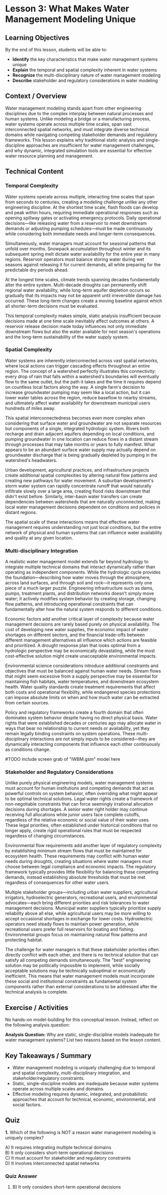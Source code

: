 
# Lesson 3: What Makes Water Management Modeling Unique

## Learning Objectives

By the end of this lesson, students will be able to:
- **Identify** the key characteristics that make water management systems unique
- **Explain** the temporal and spatial complexity inherent in water systems
- **Recognize** the multi-disciplinary nature of water management modeling
- **Describe** stakeholder and regulatory considerations in water modeling

## Context / Overview

Water management modeling stands apart from other engineering disciplines due to the complex interplay between natural processes and human systems. Unlike modeling a bridge or a manufacturing process, water systems operate across multiple time scales, span vast interconnected spatial networks, and must integrate diverse technical domains while navigating competing stakeholder demands and regulatory frameworks. This lesson explains why traditional static analysis and single-discipline approaches are insufficient for water management challenges, and why dynamic, integrated simulation tools are essential for effective water resource planning and management.

## Technical Content

### Temporal Complexity

Water systems operate across multiple, interacting time scales that span from seconds to centuries, creating a modeling challenge unlike any other engineering discipline. At the shortest time scale, flash floods can develop and peak within hours, requiring immediate operational responses such as opening spillway gates or activating emergency protocols. Daily operational decisions—like releasing water from a reservoir to meet downstream demands or adjusting pumping schedules—must be made continuously while considering both immediate needs and longer-term consequences.

Simultaneously, water managers must account for seasonal patterns that unfold over months. Snowpack accumulation throughout winter and its subsequent spring melt dictate water availability for the entire year in many regions. Reservoir operators must balance storing water during wet seasons against releasing it for current demands, all while preparing for the predictable dry periods ahead.

At the longest time scales, climate trends spanning decades fundamentally alter the entire system. Multi-decade droughts can permanently shift regional water availability, while long-term aquifer depletion occurs so gradually that its impacts may not be apparent until irreversible damage has occurred. These long-term changes create a moving baseline against which all shorter-term decisions must be evaluated.

This temporal complexity makes simple, static analysis insufficient because decisions made at one time scale inevitably affect outcomes at others. A reservoir release decision made today influences not only immediate downstream flows but also the water available for next season's operations and the long-term sustainability of the water supply system.

### Spatial Complexity  

Water systems are inherently interconnected across vast spatial networks, where local actions can trigger cascading effects throughout an entire region. The concept of a watershed perfectly illustrates this connectivity: every drop of rain that falls within a watershed's boundaries will eventually flow to the same outlet, but the path it takes and the time it requires depend on countless local factors along the way. A single farm's decision to increase groundwater pumping may seem like a local action, but it can lower water tables across the region, reduce baseflow to nearby streams, and ultimately affect water availability for downstream municipal users hundreds of miles away.

This spatial interconnectedness becomes even more complex when considering that surface water and groundwater are not separate resources but components of a single, integrated hydrologic system. Rivers both recharge and drain adjacent aquifers depending on local conditions, and pumping groundwater in one location can reduce flows in a distant stream through processes that may take months or years to fully manifest. What appears to be an abundant surface water supply may actually depend on groundwater discharge that is being gradually depleted by pumping in the watershed's headwaters.

Urban development, agricultural practices, and infrastructure projects create additional spatial complexities by altering natural flow patterns and creating new pathways for water movement. A suburban development's storm water system can rapidly concentrate runoff that would naturally infiltrate slowly over a large area, creating flood risks downstream that didn't exist before. Similarly, inter-basin water transfers can create dependencies between watersheds that are naturally unconnected, making local water management decisions dependent on conditions and policies in distant regions.

The spatial scale of these interactions means that effective water management requires understanding not just local conditions, but the entire network of physical and human systems that can influence water availability and quality at any given location.

### Multi-disciplinary Integration

A realistic water management model extends far beyond hydrology to integrate multiple technical domains that interact dynamically rather than operating as independent components. While the hydrologic cycle provides the foundation—describing how water moves through the atmosphere, across land surfaces, and through soil and rock—it represents only one piece of a much larger puzzle. Engineering infrastructure such as dams, pumps, treatment plants, and distribution networks doesn't simply move water; it actively modifies system behavior by creating storage, changing flow patterns, and introducing operational constraints that can fundamentally alter how the natural system responds to different conditions.

Economic factors add another critical layer of complexity because water management decisions are rarely based purely on physical availability. The cost of developing new water supplies, the economic impact of water shortages on different sectors, and the financial trade-offs between different management alternatives all influence which actions are feasible and prioritized. A drought response plan that looks optimal from a hydrologic perspective may be economically devastating, while the most cost-effective solution might create unacceptable environmental impacts.

Environmental science considerations introduce additional constraints and objectives that must be balanced against human water needs. Stream flows that might seem excessive from a supply perspective may be essential for maintaining fish habitats, water temperatures, and downstream ecosystem health. Water quality standards create treatment requirements that affect both costs and operational flexibility, while endangered species protections can impose absolute limits on when and how much water can be extracted from certain sources.

Policy and regulatory frameworks create a fourth domain that often dominates system behavior despite having no direct physical basis. Water rights that were established decades or centuries ago may allocate water in ways that bear no relationship to current needs or availability, yet they remain legally binding constraints on system operations. These multi-disciplinary interactions are not simply inputs to be considered—they are dynamically interacting components that influence each other continuously as conditions change.

#TODO include screen grab of "IWBM.gsm" model here

### Stakeholder and Regulatory Considerations

Unlike purely physical engineering models, water management systems must account for human institutions and competing demands that act as powerful controls on system behavior, often overriding what might appear to be optimal technical solutions. Legal water rights create a framework of non-negotiable constraints that can force seemingly irrational allocation decisions during shortages. A senior water right holder may continue receiving full allocations while junior users face complete cutoffs, regardless of the relative economic or social value of their water uses. These legal priorities, often established under historical conditions that no longer apply, create rigid operational rules that must be respected regardless of changing circumstances.

Environmental flow requirements add another layer of regulatory complexity by establishing minimum stream flows that must be maintained for ecosystem health. These requirements may conflict with human water needs during droughts, creating situations where water managers must choose between legal compliance and economic impacts. The regulatory framework typically provides little flexibility for balancing these competing demands, instead establishing absolute thresholds that must be met regardless of consequences for other water users.

Multiple stakeholder groups—including urban water suppliers, agricultural irrigators, hydroelectric generators, recreational users, and environmental advocates—each bring different priorities and risk tolerances to water management decisions. Municipal water suppliers typically prioritize supply reliability above all else, while agricultural users may be more willing to accept occasional shortages in exchange for lower costs. Hydroelectric operators need steady flows to maintain power generation, while recreational users prefer full reservoirs for boating and fishing. Environmental groups focus on maintaining natural flow patterns and protecting habitat.

The challenge for water managers is that these stakeholder priorities often directly conflict with each other, and there is no technical solution that can satisfy all competing demands simultaneously. The "best" engineering solution may be politically impossible to implement, while socially acceptable solutions may be technically suboptimal or economically inefficient. This means that water management models must incorporate these social and institutional constraints as fundamental system components rather than external considerations to be addressed after the technical analysis is complete.


## Exercise / Activities

No hands-on model-building for this conceptual lesson. Instead, reflect on the following analysis question:

**Analysis Question:**
Why are static, single-discipline models inadequate for water management systems? List two reasons based on the lesson content.


## Key Takeaways / Summary

- Water management modeling is uniquely challenging due to temporal and spatial complexity, multi-disciplinary integration, and stakeholder/regulatory constraints.
- Static, single-discipline models are inadequate because water systems operate across multiple scales and domains.
- Effective modeling requires dynamic, integrated, and probabilistic approaches that account for technical, economic, environmental, and social factors.

## Quiz

**1.** Which of the following is NOT a reason water management modeling is uniquely complex?

A) It requires integrating multiple technical domains  
B) It only considers short-term operational decisions  
C) It must account for stakeholder and regulatory constraints  
D) It involves interconnected spatial networks

### Quiz Answer

1. B) It only considers short-term operational decisions
